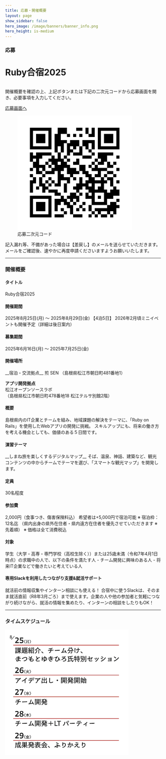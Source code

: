 ```yaml
---
title: 応募・開催概要
layout: page
show_sidebar: false
hero_image: /image/banners/banner_info.png
hero_height: is-medium
---
```


<h3 class="block">
  <span class="icon-text has-text-info-dark">
    <span class="icon">
      <i class="fas fa-file-alt"></i>
    </span>
    <span>応募</span>
  </span>
</h3>

<h1 class="has-text-centered has-text-danger-dark">Ruby合宿2025</h1>

<div class="columns is-centered">
  <div class="column is-12">
    <p class="has-text-centered">
      <span>開催概要を確認の上、上記ボタンまたは下記の二次元コードから応募画面を開き、必要事項を入力してください。</span>
    </p>
    <p class="has-text-centered">
      <a class="button is-large is-rounded is-link" target="_blank" href="https://forms.gle/zL3gAKMzBAwRhezx6">応募画面へ</a>
    </p>
    <div class="block has-text-centered">
      <figure class="image is-128x128 is-inline-block">
        <img src="/image/2025/2025_sf_barcode.png" alt="応募QRコード">
        <figcaption>
          応募二次元コード
        </figcaption>
      </figure>
    </div>
    <div class="notification is-warning is-light">
      記入漏れ等、不備があった場合は【差戻し】のメールを送らせていただきます。メールをご確認後、速やかに再度申請くださいますようお願いいたします。
    </div>
  </div>
</div>

---

<h3 class="block" class="has-text-info-dark">
  <span class="icon-text">
    <span class="icon">
      <i class="fas fa-gem"></i>
    </span>
    <span>開催概要</span>
  </span>
</h3>

<h4 class="has-text-success-dark">タイトル</h4>
Ruby合宿2025  

<h4 class="has-text-success-dark">開催期間</h4>
2025年8月25日(月) 〜 2025年8月29日(金) 【4泊5日】  
2026年2月頃ミニイベントも開催予定（詳細は後日案内）  

<h4 class="has-text-success-dark">募集期間</h4>
2025年6月16日(月) 〜 2025年7月25日(金)  

<h4 class="has-text-success-dark">開催場所</h4>
__宿泊・交流拠点__  
煎 SEN  
（島根県松江市朝日町481番地1）  

__アプリ開発拠点__  
松江オープンソースラボ  
（島根県松江市朝日町478番地18 松江テルサ別館2階）  

<h4 class="has-text-success-dark">概要</h4>
島根県内のIT企業とチームを組み、地域課題の解決をテーマに、「Ruby on Rails」を使用したWebアプリの開発に挑戦。  
スキルアップにも、将来の働き方を考える機会としても、価値のある５日間です。  

<h4 class="has-text-success-dark">演習テーマ</h4>
__しまね旅を楽しくするデジタルマップ__  
そば、温泉、神話、建築など、観光コンテンツの中からチームでテーマを選び、「スマートな観光マップ」を開発します。

<h4 class="has-text-success-dark">定員</h4>
30名程度  

<h4 class="has-text-success-dark">参加費</h4>
2,000円（食事つき、傷害保険料込）  
希望者は+5,000円で宿泊可能  
※ 宿泊枠：12名迄  
（県内出身の県外在住者・県内遠方在住者を優先させていただきます ※先着順）  
※ 価格は全て消費税込  

<h4 class="has-text-success-dark">対象</h4>
学生（大学・高専・専門学校（高校生除く））または25歳未満（令和7年4月1日時点）の求職中の人で、以下の条件を満たす人  
- チーム開発に興味のある人
- 将来IT企業などで働きたいと考えている人

<h4 class="has-text-success-dark">専用Slackを利用したつながり支援&就活サポート</h4>
就活前の情報収集やインターン相談にも使える！  
合宿中に使うSlackは、そのまま就活直前（R8年3月ごろ）まで使えます。企業の人や他の参加者と気軽につながり続けながら、就活の情報を集めたり、インターンの相談をしたりもOK！

---

<h3 class="block" class="has-text-info-dark">
  <span class="icon-text">
    <span class="icon">
      <i class="fas fa-calendar"></i>
    </span>
    <span>タイムスケジュール</span>
  </span>
</h3>

![Ruby合宿2025タイムスケジュール](/image/2025/2025_schedule.png "Ruby合宿2025タイムスケジュール")
